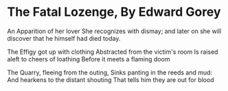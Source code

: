 # The Fatal Lozenge, By Edward Gorey

An Apparition of her lover She recognizes with dismay;
and later on she will discover that he himself had died today.

The Effigy got up with clothing
Abstracted from the victim's room
Is raised aleft to cheers of loathing
Before it meets a flaming doom

The Quarry, fleeing from the outing,
Sinks panting in the reeds and mud:
And hearkens to the distant shouting
That tells him they are out for blood